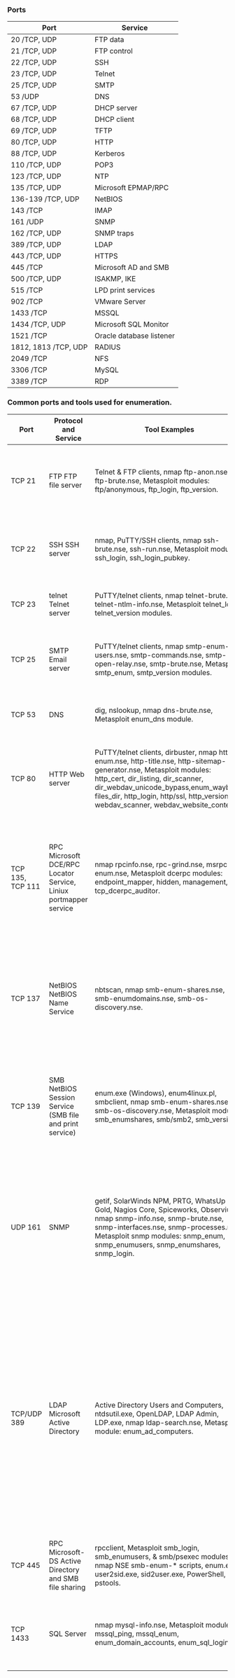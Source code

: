 ### Ports

| Port     | Service |
| ----------- | ----------- |
| 20 /TCP, UDP | FTP data |
| 21 /TCP, UDP | FTP control |
| 22 /TCP, UDP | SSH |
| 23 /TCP, UDP | Telnet |
| 25 /TCP, UDP | SMTP |
| 53 /UDP | DNS |
| 67 /TCP, UDP | DHCP server |
| 68 /TCP, UDP | DHCP client |
| 69 /TCP, UDP | TFTP |
| 80 /TCP, UDP | HTTP |
| 88 /TCP, UDP | Kerberos |
| 110 /TCP, UDP | POP3 |
| 123 /TCP, UDP | NTP |
| 135 /TCP, UDP | Microsoft EPMAP/RPC |
| 136-139 /TCP, UDP | NetBIOS |
| 143 /TCP | IMAP |
| 161 /UDP | SNMP |
| 162 /TCP, UDP | SNMP traps |
| 389 /TCP, UDP | LDAP |
| 443 /TCP, UDP | HTTPS |
| 445 /TCP | Microsoft AD and SMB |
| 500 /TCP, UDP | ISAKMP, IKE |
| 515 /TCP | LPD print services |
| 902 /TCP | VMware Server |
| 1433 /TCP | MSSQL |
| 1434 /TCP, UDP | Microsoft SQL Monitor |
| 1521 /TCP | Oracle database listener |
| 1812, 1813 /TCP, UDP | RADIUS |
| 2049 /TCP | NFS |
| 3306 /TCP | MySQL |
| 3389 /TCP | RDP |

### Common ports and tools used for enumeration.
| Port | Protocol and Service | Tool Examples | Comments |
|------|----------------------|---------------|----------|
| TCP 21 | FTP FTP file server | Telnet & FTP clients, nmap ftp-anon.nse, ftp-brute.nse, Metasploit modules: ftp/anonymous, ftp_login, ftp_version. | Identify FTP servers, versions, and authentication requirements (including anonymous logins). |
| TCP 22 | SSH SSH server | nmap, PuTTY/SSH clients, nmap ssh-brute.nse, ssh-run.nse, Metasploit modules: ssh_login, ssh_login_pubkey. | Linux servers, routers, switches, other network devices, jailbroken iPhones. |
| TCP 23 | telnet Telnet server | PuTTY/telnet clients, nmap telnet-brute.nse, telnet-ntlm-info.nse, Metasploit telnet_login, telnet_version modules. | Linux servers, routers, switches, other network devices. |
| TCP 25 | SMTP Email server | PuTTY/telnet clients, nmap smtp-enum-users.nse, smtp-commands.nse, smtp-open-relay.nse, smtp-brute.nse, Metasploit smtp_enum, smtp_version modules. | Extract email addresses. Enumerate SMTP server information. Search for open relays. |
| TCP 53 | DNS | dig, nslookup, nmap dns-brute.nse, Metasploit enum_dns module. | Elicit DNS zone transfers. Discover DNS subdomains. |
| TCP 80 | HTTP Web server | PuTTY/telnet clients, dirbuster, nmap http-enum.nse, http-title.nse, http-sitemap-generator.nse, Metasploit modules: http_cert, dir_listing, dir_scanner, dir_webdav_unicode_bypass,enum_wayback, files_dir, http_login, http/ssl, http_version, webdav_scanner, webdav_website_content. | Manually request web pages, enumerate directories, files, WebDAV features, versions, and more. |
| TCP 135, TCP 111 | RPC Microsoft DCE/RPC Locator Service, Liniux portmapper service | nmap rpcinfo.nse, rpc-grind.nse, msrpc-enum.nse, Metasploit dcerpc modules: endpoint_mapper, hidden, management, tcp_dcerpc_auditor. | Query and manipulate Remote Procedure Call (RPC)-based services such as Windows DCOM, and Linux NFS, nlockmgr, quotad, and mountd. |
| TCP 137 | NetBIOS NetBIOS Name Service | nbtscan, nmap smb-enum-shares.nse, smb-enumdomains.nse, smb-os-discovery.nse. | List NetBIOS computer, user, group, workgroup, and domain names, domain controller roles, file and print sharing services, Microsoft Exchange services. |
| TCP 139 | SMB NetBIOS Session Service (SMB file and print service) | enum.exe (Windows), enum4linux.pl, smbclient, nmap smb-enum-shares.nse, smb-os-discovery.nse, Metasploit modules: smb_enumshares, smb/smb2, smb_version. | Retrieve directory information, list and transfer files. NSE scripts might not work on newer machines. |
| UDP 161 | SNMP | getif, SolarWinds NPM, PRTG, WhatsUp Gold, Nagios Core, Spiceworks, Observium, nmap snmp-info.nse, snmp-brute.nse, snmp-interfaces.nse, snmp-processes.nse, Metasploit snmp modules: snmp_enum, snmp_enumusers, snmp_enumshares, snmp_login. | Obtain information on dozens of data objects depending on device. Targets must have SNMP agent enabled; you must know the community string devices are using (can be sniffed). |
| TCP/UDP 389 | LDAP Microsoft Active Directory | Active Directory Users and Computers, ntdsutil.exe, OpenLDAP, LDAP Admin, LDP.exe, nmap ldap-search.nse, Metasploit module: enum_ad_computers. | Retrieve a wide range of information from Active Directory. Non-privileged users can query Active Directory for nearly all information. To capture password hashes, copy the database file ntds.dit using ntdsutil.exe, then use Windows Password Recovery Tool to extract the hashes. |
| TCP 445 | RPC Microsoft-DS Active Directory and SMB file sharing | rpcclient, Metasploit smb_login, smb_enumusers, & smb/psexec modules, nmap NSE smb-enum-* scripts, enum.exe, user2sid.exe, sid2user.exe, PowerShell, pstools. | Retrieve a very wide range of Microsoft computer and domain information. |
| TCP 1433 | SQL Server | nmap mysql-info.nse, Metasploit modules: mssql_ping, mssql_enum, enum_domain_accounts, enum_sql_logins. | Locate and enumerate information including logins from Microsoft and MySQL SQL servers. |
